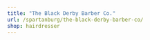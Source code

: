 ```yaml
---
title: "The Black Derby Barber Co."
url: /spartanburg/the-black-derby-barber-co/
shop: hairdresser
---
```

